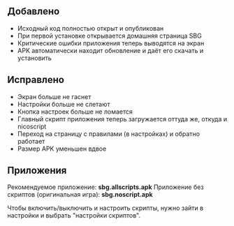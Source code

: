 ## Добавлено

- Исходный код полностью открыт и опубликован
- При первой установке открывается домашняя страница SBG
- Критические ошибки приложения теперь выводятся на экран
- APK автоматически находит обновление и даёт его скачать и установить

## Исправлено

- Экран больше не гаснет
- Настройки больше не слетают
- Кнопка настроек больше не ломается
- Главный скрипт приложения теперь загружается оттуда же, откуда и nicoscript
- Переход на страницу с правилами (в настройках) и обратно работает
- Размер APK уменьшен вдвое

## Приложения

Рекомендуемое приложение: __sbg.allscripts.apk__
Приложение без скриптов (оригинальная игра): __sbg.noscript.apk__

Чтобы включить/выключить и настроить скрипты, нужно зайти в настройки и выбрать "настройки скриптов".
